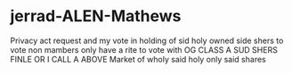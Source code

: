 # jerrad-ALEN-Mathews
Privacy act request and my vote in holding of sid holy owned side shers to vote non mambers only have a rite to vote with OG CLASS A SUD SHERS FINLE OR I CALL A ABOVE Market of wholy said holy only said shares
